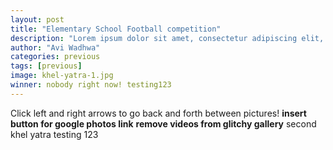 ```yaml
---
layout: post
title: "Elementary School Football competition"
description: "Lorem ipsum dolor sit amet, consectetur adipiscing elit, sed do eiusmod tempor incididunt ut labore et dolore magna aliqua. Ut enim ad minim veniam, quis nostrud exercitation."
author: "Avi Wadhwa"
categories: previous
tags: [previous]
image: khel-yatra-1.jpg
winner: nobody right now! testing123
---
```


<script src="https://cdn.jsdelivr.net/npm/publicalbum@latest/embed-ui.min.js" async></script>
<div class="pa-gallery-player-widget" style="width:640px; height:480px; display:none;"
  data-link="https://goo.gl/photos/75wBpHismzfdZYfq8"
  data-title="Khel Yatra August 27, 2017"
  data-description="114 new photos added to shared album"
  data-delay="2">
  <object data="https://lh3.googleusercontent.com/v2k-hdEiqK9aItDHgNe6TxKfUqsryvcGYksQzgwkxzwNChwfG6on2galP3ByJLw0G_oYVa73YAHVf1ZwGKhwGL0mHgvI8ZraJ3EtrFKsYVg1mZof2N6j4QsOaPRB0anJoA3sZXAwTeY=w1920-h1080"></object>
  <object data="https://lh3.googleusercontent.com/WhhLocV88tSQtZr8tMCYa3Wwb4lMkKW07kadvgtheSobEw151Kkckls3idx3X16fMB_WuRbDQDVk1HqedT-ib3SgiRA8fRcZ8nuPg4a6wFtM6O_UI-m-Pyj-pnLqu9TOz8LVuibvJvM=w1920-h1080"></object>
  <object data="https://lh3.googleusercontent.com/ezJDUFXdIRe-TR9DTROODV5RTdNoy76M3cgE9kobl9_H9icgvkM46kgSGwFLL-HTQ8ncwF_lO_a4Q923yg0vyLbpybn0RmL8zG0jzS2CBfc0Y2DWnsrftNeA3DzLJuU9dr_rLftUgds=w1920-h1080"></object>
  <object data="https://lh3.googleusercontent.com/mZhiDaarfdsUX9FtOzJuqBul0v1UeCXPnhNrU6wivcMZ3w3bPKE8qmZINQXgyHDSgR7ZDiFZVd2U1rHA3xxUTLjxxc1-2gQ6nHg38PLrgeMgGzZy0BTHlno5BRr1q6zAKkzuY60frbY=w1920-h1080"></object>
  <object data="https://lh3.googleusercontent.com/Q-ZP_lzmnHPOuUDepgk5OlH6IE5Ff8JnT9jw12bY3ujfj9tYTLhRkzRwdD5bLj36-EgsZJK6ivqBwfR6Xe32eDIXZ9gqJGEGE_PWiAKomnteGDwwTb9TWzeYDNTaxjV6s7iGq3QAaUg=w1920-h1080"></object>
  <object data="https://lh3.googleusercontent.com/0F9vPM_SrABFBPoNPNzrHwalBBaZ0IO3qRuyaaadg2Z0Kr2vSPGY9BarenfWFiJflYSub1nJH3YLq3lTP6Q8KpNWcrELWVrnHmXqSG8lAjPWr_SzPSSyISP4ngQFowAnMljTLJxOlMw=w1920-h1080"></object>
  <object data="https://lh3.googleusercontent.com/FSxrAw8eEubwm2Dkq5HIHWRoguHbwr2YZNzLkYta4SX4inbZug5miIF4W-ZMG6L2yZDrCCoYTQNC4o3FplnsRh-j3uSnq3bShE-nOMRb8nNjQssdfHGk-Pz6rch3x2MBlECOUNMnR_Y=w1920-h1080"></object>
  <object data="https://lh3.googleusercontent.com/rQCYvU-qEMSTRn5kf2Ap-8vAVtI1QUiDIyoTmosY0vCmkQzG5qkv55It1fnSzPc7xr7YJ0bvhJyv4JERHTM3ec7UmWsTG0vH4ixxmvRJ8hF6oFgTrY4XDYCeXP9F5vsea7H_sm01uF0=w1920-h1080"></object>
  <object data="https://lh3.googleusercontent.com/UT4YkAracf98ScpIZ9obWfnnSwQiCHiRD37MarH6ZIuT4IdFwjbmVKfVVG1ydJWkAR0GNc3WjTqIUxP9bdCdsz3sm6vW0274zkcbXZEetrDCym51E4RUBoSxor5lIZWDG_kbSMwJrPA=w1920-h1080"></object>
  <object data="https://lh3.googleusercontent.com/9EGmZ6zEdAmvPdYkNcX0ZML1SDL6JxvtSwvg9rSONV6rgtPhGfO-zlRrC1Q40zJzvNsZOBCQ_IoU--t5JfJvd-W0euEKstB5idO5vTwH_y4JU-YH1W57ZqvEYsElmfiMyLd5hDlZoLY=w1920-h1080"></object>
  <object data="https://lh3.googleusercontent.com/Zbi_JfoYG95QJyIIvGorhprWQMTkR_FuIhglT65QowgZAHA25AB28zLsB3jSQ0QolgRBTCL5yxdFcoXugsqPcDIqsswM6AdH5KCLbz86c_ckuBsuRezRNGTaZTArTI0NxVkCpzIrR3o=w1920-h1080"></object>
  <object data="https://lh3.googleusercontent.com/-bEMr2I2Wlttj2tXrtP2ITVDK2bE6SFFoAqR8pmRQ8iBySUUeK-II_K_ayCYZJYtS-TAhscwNX-cEEWDZuRp4MjwfcN65hMpppMnR8gW5IECxa48pI2P49eENzFccJLpt9FNVifoe-8=w1920-h1080"></object>
  <object data="https://lh3.googleusercontent.com/lJJdlJls7m3YLw8QP0Cm7owjxv4AC88HIdlgRbGNsYcAkh9RA5Bj3JpCzRdNdf4H-reXJkJdJBpmnTZ4fW1jPysLl4qf7cpfNg66HYEHIvFN-4Ss5mk9RwBQIz4vghe6UT08FWoBzZE=w1920-h1080"></object>
  <object data="https://lh3.googleusercontent.com/rjzngBuXwFd1ADP3sjHuZ4NfZt9Kp-LvjUW0GK9ix1LUFCCbqPVfTNTTot8342a8zWuRuy0FjHRRXgqxOKgP4VARLiwu0wJA7S7KY1vHr9Je_toi1-B-0hTa9PJVFbDOA5FupLxRfYE=w1920-h1080"></object>
  <object data="https://lh3.googleusercontent.com/dCnRM1P22LiKbswt5yEaJrMDbOnibjL01H7yjN0aeOhcEKbuNGlDXr11jSbXHuN1QMvJjGNvpDq5kk56xpmZGuJ9DKikyBNbfmf3Ep2LBF44s-JSh_SYBRfrOwep7G2rT7MrKXVNlFs=w1920-h1080"></object>
  <object data="https://lh3.googleusercontent.com/7TgJwsNB0JLjYSYkZ9EjLwb6Acu75tPj-kitPlkDhKs_de7NzXFPWDgNQnpUncY-rqw5vDFUAx2nt6tmz6I0zFICXEy9JySw-vsiOoGGKlAuM8puRqZwrf-UoH7KF1LjOU6ebuosyWs=w1920-h1080"></object>
  <object data="https://lh3.googleusercontent.com/Ulp15sAE_Raeane102VXBmW_drzo468ENnk_99fOlaBM_QGf3EIYPvZdixu9wI6ci19UCXDU3yXZAI7_oQfEu_y7IEfAydvEk2Qb3fu26bYh1thoyjmw5rqGvjDvmtRO2QwN4nBpse4=w1920-h1080"></object>
  <object data="https://lh3.googleusercontent.com/CWDKRyNnKAtTumnA8VVAcKD4dEZNCMY9AN6CCOrhDoch_XEbSNpKzhg1yqtUHDcvlYFYpPgx5rxGDL601boPNxqDM38LtpWQEr5-cEib1xlsbztNpgsBSNn840k1hfPdWF6lbMPhuMQ=w1920-h1080"></object>
  <object data="https://lh3.googleusercontent.com/QSDUlv_nyIk5V2tjFUdaK65GQtFbjkLy6yW4eKmb3dLrPuvOsBDjfDtRzF2ADgpw9yjjHKwdl4mX353SHBDrCYGRYZ6SRM8zFqa32G4o28q0hqVrDKmHhHEIm8vhQXfoWZ0vdD4O72o=w1920-h1080"></object>
  <object data="https://lh3.googleusercontent.com/zZoadPNJDFq0wxLSLJNdGyscsKepvrJKvzZlJFtETfcSNsA2xsnRdi6eJcL604T4pdSXrczAEfhfIldtWOwelXiIwB9N7OzusrrU9sNhl5z9KQzFeT58AxwQh_yIuUQLjV-hLgARLcc=w1920-h1080"></object>
  <object data="https://lh3.googleusercontent.com/QvpLUTW7D5HSxShR5y8x-VeIzvy1_Ll7OWIZujGuWbg-kTsXDPTzh85ESQZZzZwq-4WY89ae3hgVyps0zxnzQKMjiyV261iFHmnVu0zfTvBlfNen7c4qaqd3EesZRdNE0s1o90vPfME=w1920-h1080"></object>
  <object data="https://lh3.googleusercontent.com/Ds0C-f6-t9OSJQI3N1u0ndFrvc12fx9og5SVX4x8mNdccBl3QLdpOk-oTvJYp9tbk_Bgb563Hra_cfcQphBlYaPhXuGOSZeiRT2VBkcsghJ3Y_MjdCHfHOIU4c5nnrOmlHLL8jY4Ldo=w1920-h1080"></object>
  <object data="https://lh3.googleusercontent.com/DVHT8DAkEBvMwxNqXexKgiIu9Wh7agA9QWR_iSnIXMxXLgKjQjiQYuLmuPbQvUrDadU5ujCZ4IcRuk56AGQZ5OMc_wME99Adc7kGOxlPyVaAK06q6-RFcDe85UnxbPyb8e_ta8CoOrQ=w1920-h1080"></object>
  <object data="https://lh3.googleusercontent.com/c6WxxBluwk_IeOr1x6Io_s-Z6O_lzgVy5PinBgBYCPul92pvfeUqRzk41jO_dUz6vu0yFbebHY-S4i3J1Ix5F4PhUZO7GuSj3flhYbTudV2DBXtIOqTuwWOS9ZFD7aNkxNHJVTwi9rA=w1920-h1080"></object>
  <object data="https://lh3.googleusercontent.com/ATT76v7149myz7V54UNJ2yLZvtHd7hj4uKMCfYHub9cJ-zFoSFKTN1Dl-TyQlr010jxNoj55Ws76IuXvfBhd9GGSwH7rjmhWQ9ByJ3RXbyPc0_ipZnVPxZrd-N6vsfupgW8Ftt-EkMQ=w1920-h1080"></object>
  <object data="https://lh3.googleusercontent.com/GJ9ppSm4IWkNIzOsRruq59aaN2Twf8Scz5FO3i0NtsFGeZXzlsl1RtwkOdoJEWwHH7Bxu2oJByKaTtywfbR9gvwvRuxLRkrIyDKPyZevRiBNssON2x4E0B-7TQ3I2l8S0FM7xasy_XQ=w1920-h1080"></object>
  <object data="https://lh3.googleusercontent.com/uypgfSflAoPWCxgCL1IRRTAxE0F6hBcqMGnsxR9F8nIhVvhjEXNtQWSQW-V5fkGmKWkmAxfhPLLEi_-tH3OK5dlN1xkogzqTg3oGzCqI2gbwA1SjGTCZ8m2dEgZG-7tymYKXxHs2DEY=w1920-h1080"></object>
  <object data="https://lh3.googleusercontent.com/sU9uzvEQrEH-M7HQp6vIInPVj2dnB2bViUB51kUJRrEP_h4opA4mO3mLHW9ct8nZdlm4q98ydsh4fH0WDNGsPfchObjV6xrNKUOjSnEndOxARH19p-_egir3CfeyWQA0iHz_q9XcGcs=w1920-h1080"></object>
  <object data="https://lh3.googleusercontent.com/47tpRwf8s838og4F8yLntfoLPoYUNqgusZC8si2fik00y3yKiAOVHHSmHB8G0csZMuObmHMNb9BgJCgNQyqlBgRF0aaRI2kPmzdZzbldKV6WXbhswYRPTwtW25ycilGWWres0Emwsak=w1920-h1080"></object>
  <object data="https://lh3.googleusercontent.com/nys7N8_Vm1fFIfsD8Nc2yJYB03jP9JCDUo9jus36CIQgC6wLFA_as5BxmJxzlnbHa2vyO47xALDLp5NFVbkoxBOZW3lAgqPEuDVGijFc8sxq4cc3GNCGFzx2830npZ_WvHYKUrUG1V0=w1920-h1080"></object>
  <object data="https://lh3.googleusercontent.com/eBuRqNJK4fXD7JwtFbc6DlRdeMSjXVaHv2ZiKONqN7f6Np2biYMnmWIlx9C1H2H5vXbkIeOepVn5iClxqmpKfvsxZ10FdWFg5rimZNUj_H1apHy9Zvgpnsp5NfNTloOQSROFyvX50YU=w1920-h1080"></object>
  <object data="https://lh3.googleusercontent.com/_zf3DQV704i0G1CXD5kKTLtt3AFh8e4flgf6qBzCOu5467zlySsDSI9MQmbSupGRiLCQK9C-mBHQ1KHPxhjqvgr8YpJTl-W53q75BqYCjA51C5gZdeCbr7SOeRf8DX4qN_yY4aez0DA=w1920-h1080"></object>
  <object data="https://lh3.googleusercontent.com/J3u6TRmKspz35VvG5a0zr7wwVAXzCxSHpGleLlg6tJ-YvB5pFQI9bHIAylZYryTBqtkQcJdzZK1WmlWVYpWc_S_B35ZV0VKsaKfsla3Me6yUtqNA5kmqGOzZ4CANCkfnDwoOz67YxOE=w1920-h1080"></object>
  <object data="https://lh3.googleusercontent.com/jxS0bF1D_Tt6dFr5eI0PBJpvpkUIdDG64TpeaK32qjdxExMAB0z5yQbt8yIQdOOD5aZW6YxvCPqLdtjqLp4RwgPpqF3HjsWoEKSfGrTYGXa-UxrAlPegdmft2IFqMxEbIhdLopWOARM=w1920-h1080"></object>
  <object data="https://lh3.googleusercontent.com/MBTr4_7y5O53XzvCjFU3ME51e0Dt2XVZkKYR20CwX-_n14D6I4HWDtCMdckAacEoI_qzSDzN3dx9W6mkVMMeKtFaV-fxCGBpWPJi4LYPG2FTFBoK-__p8OEdKxlnIB9VSkab-7gmyhM=w1920-h1080"></object>
  <object data="https://lh3.googleusercontent.com/bpTcQ_rBEknGhT3XZm2CydO71nGDIghqFEHzeKop8QYHeat7gmaYUc5gG94iG-HckzflUHu2P92ifnAFg3XKhAYHuTjWYBnnMQDRgAm7BvqigNioQjwrgUG7f8pYLM2bfR6VWtjDAEY=w1920-h1080"></object>
  <object data="https://lh3.googleusercontent.com/cWKALYHud4sXtR9OdNe7MMvxZoe1XDvz1qwiM8hxTugyyGxkE_WedbjLk43yPN4al7s2-Jboy0otJj1mqnKWMC9y4E-KszQtbX0ZFEMxl_gDIJzlHGgoRHYq1iK_Lwm3Vk6QOhDxASA=w1920-h1080"></object>
  <object data="https://lh3.googleusercontent.com/1q8U5J8AFmPLU1p13ei8pFUNPAbA_6-FkIen_Zbsd1O2CUPyvq1ENuOdFBhePPkegLDBPZ0X5IXQk6ZKXB7E64UhTHVtvK0V-pVlIgIF8UGN4DyFmXwUR6Rb73_S1yQPKAJu2syz68Q=w1920-h1080"></object>
  <object data="https://lh3.googleusercontent.com/B070KThyRVbbYB4Yvc5szmivEzKmmaD97dDkKrw0vFFyy_Xou90FxiBkq5m5f9f37PtVXPT8QHea8UhMfWBIGh707NiBAaZFjUx8UR7hIZzBfwMLBribsEUm7qCNC_wM65JhFxMpvwk=w1920-h1080"></object>
  <object data="https://lh3.googleusercontent.com/yxpCcEjMgoTQfpft6R9vratU5xjUzIWF4CCQMkG0jZ5A2xz3kNGNsRta0j-Zm6buuJ5BrjAwdhUGwAuM6UT8lX_-_h5eOTIsa_2Q5-1yXVsfg1SphFRa7Qgr03DwSqj02T6VWvkbjtU=w1920-h1080"></object>
  <object data="https://lh3.googleusercontent.com/UY2nGwmG65XQrhvFQeo8VnqiCpJmuxOrNgUDibTr4K0NK2tOlSN1xP5Tv9YhMTxjFtyrnwSvIPY7gp3srsm8L_rnEX75ymRx5A1iNnj4T8lyv8qXbSg-qv6JzvOlCcrYwEj0BUUlTus=w1920-h1080"></object>
  <object data="https://lh3.googleusercontent.com/yBIwABbmIcrUIi-H1AbNgKRFuGev2wUyTrVTZHjrC4EwFIOudw1MYpDC8Hl5bsDIvfW1h93BxZ9us6q9Xt8aR2NqYFyFXWjTScjtCBZlohM3Vlq4lUG8JeZ3PXyFrA33rb07ZyJuJ3k=w1920-h1080"></object>
  <object data="https://lh3.googleusercontent.com/x8aYap8Dtfhstu0krfnzwvNfRfi5OQZoJReLHPbWE5VPE5S33RHhVkBCW-KSlLH4rvkd5QWwD_GXgUxLyGLuhvYIr6jaS9i9LzkKnTBNKvoEFhKgn9968Qj9bYBVVO9_BGqST8aPDl4=w1920-h1080"></object>
  <object data="https://lh3.googleusercontent.com/8HpoamoHsk1znB0INQuR0pQwbjdsHDyCsn7RxFrmyE17OVln2DMBq8X_0N-1WoPyMMvByUY6zoLLNOc-tg1DTDyYZno8kxpY7AuI7r23uKtLiDnHNAQIWdE4AFsEYhzu67rIFWmUNy4=w1920-h1080"></object>
  <object data="https://lh3.googleusercontent.com/DstwgCyPY07TIffxjFUIm8y0yv3rQQ1BsdFrf_j73bJVnBK_E3LPBGi4ZSpbJszRZgV-zIw4NN6AcGP5Ul6VutOy_zV47ffWAw66QV5gGst29Ge9DjUSBAZ8SnknI6YxI6SSscT7Tw8=w1920-h1080"></object>
  <object data="https://lh3.googleusercontent.com/i4-6LyRFZKNzxa2SBw6-yorcB4m0Ehy6X8ttWL03ePf65kRy-htUfSkrx0Y_gV-eaIKho6ZDpviSHwHv3mi4IJtqmXWjwiHYJUUFhd0lUr26Wo4o59HkAhViF_LaWDhvkurbX7dmlDA=w1920-h1080"></object>
  <object data="https://lh3.googleusercontent.com/jRQzj7SMLhudC3LdfFtZzOYzjMPw_iBrXyQGDfgFYFIr1kuFbg0YHPrHoDiVhVV3ZL-HdFugaai62YFk89apDt7wHaDR4bcZlaM2WiBsLO1sUeS27c4umRsg1aKyB6NtJcjaOjWwmQM=w1920-h1080"></object>
  <object data="https://lh3.googleusercontent.com/KprthLwTTRmgJY_qo5rh5cBp1L2oMjHyAmWosekiIaOSHmnL54mTI-n-lvxp50ljyG26sYhnTkWXa_CwKUtiRRHAqATpWdLeY3uUrCEtz7OPfCFKsnbQoCXzUN-Go5z7vmftAL1n-UI=w1920-h1080"></object>
  <object data="https://lh3.googleusercontent.com/1K9_W_KmjIDXr9BufH10HlPgkOAjkT4rta9A0P2RfO5q4kOelWaqtdCHKUDL3aqfukqaWl4ZIchiInmMsUbrIPHzHYYQLsB3VsB-d4DQhO1MluCdTKyqUYnaUpKE-3j6994yn01yvWQ=w1920-h1080"></object>
  <object data="https://lh3.googleusercontent.com/DaGplEkqkAFG8iq56l0486-aKhoBoWksh18RO7foofed8GS9TiyblqNcnRx7Ou5KR55446nF_SWHp6OPYBB9LHbrD_usMMoQIV5CsBBNZTsMhAZR0XJq5TAELUYpNgr3V05k0mFJDKE=w1920-h1080"></object>
  <object data="https://lh3.googleusercontent.com/AnSo2mYv6ATJLMEVYhXz5hwu3rzyDKNJikbqc6qyiQCLoThalv5UCzck_U3x6JDykIydA3psh_snKlX4PPztClYjq1Oi08COKGOyYzr1XFyEJAoXi_2kKv0s-fy4a7k1ff9HOrEua8U=w1920-h1080"></object>
  <object data="https://lh3.googleusercontent.com/Df3F4PuplKBt_RNP1KAqn7RKwh0RvybJhgKYQwWsMnSNgUqylBJ3Q12r0Q3R1VeOXFqqZzWlJRRdiU9BSDCKPKY78T1vZfdrkaNEcEgLy-3hLPnWzr_UdFWvziaszIB93ZwzY6B4cpU=w1920-h1080"></object>
  <object data="https://lh3.googleusercontent.com/FsI00I5tET-V2GwNi8HVc2FR-GVbsSPG2sfM_kelifi0d6B87F8u-qe5VHhVOlZcoZO-3HWH33cZLamH0U9_PJx_izNsWY_NS2Bcou0Crmu_mM_1AOTyzrxfzEJPIrhXrvrZV6yPmz0=w1920-h1080"></object>
  <object data="https://lh3.googleusercontent.com/f4uVFD6LCzHFNpyKpVl0sc3I-ZbVtngRLfv77SyJmRzpSwXEEcF8lDcLieF0zNL6Fppi_ECSB-OzOzGDJSqtKhqw-ZBUzS2MaMqs8DjdEHKq6r0OA4JKYpzOtGK9S3cmxPheIkuCw6w=w1920-h1080"></object>
  <object data="https://lh3.googleusercontent.com/MtWlaFicqnoDgU13Us1dS-eww6NKBHCSukPr7O3iInzzvksecvwwkPFa9p51C5C_aXbTFvM96iSthE68DcvG9IVdX2ttMMRHUOv0-ftQaqS3S2uCK6aWNZAORXShj3EF60XHsP2aKd4=w1920-h1080"></object>
  <object data="https://lh3.googleusercontent.com/VqI5XN685MyysXyH_tCMJB8WBHcbyT9kM8V_ZL-7gvZB4aUg5VT1aSxSfiwaYtrW9TeEzjJdx8qv83T1PawC5rFzN-1skGp_CvNKc5SUqSpJsQnCU0E_UyUnbLdnNuizD1y9TuTPkn8=w1920-h1080"></object>
  <object data="https://lh3.googleusercontent.com/-P-JrJkLVba3CcmumL6NpNJsCFlzRGq-vBj_TrgSNbodZwvPjSVEog3_99t6KqEyoGR5TMyclbmk3fMvQiYScRENITSjqTQw6t1RaNYvKkbA7GkVm3x2MFw6vWoMEP0Bza73BeryOTI=w1920-h1080"></object>
  <object data="https://lh3.googleusercontent.com/f6rJ68MW6lzCewsGAuiPdN8_PRrL0CGPg_wHaAQTt--uNbQ2Boxq2r9AKKgC90QcZUVa9fCogvgyzAPAVrvEV9b40knH4Oho5fjt5VmoZbk582iJSq4tDiLqJfompfI_RiNcfr20SH4=w1920-h1080"></object>
  <object data="https://lh3.googleusercontent.com/wC6GBoeJu4qEDJCCAm_j3fXGMd67-C_wXFbM-pleCpam9ET_cXAftu6qTiyWmdvgd4NSsiHEoHuUBDZkvma_T0H_dXKiuc8FlyvwUTJNWg1IZrhz9sZoJ2wTx3QrOSzWMvGZYxQmklE=w1920-h1080"></object>
  <object data="https://lh3.googleusercontent.com/e4yYczijWP0h-AA9ohoLhvojxBcNkRFnddvsA5lyZvmkpc6JWUZ5epmNg-Yr2apofDxdcbexbxiSWv-UlCE5tNMtLisSWV0CMkPLmXWUOWIwZ_9V67lKLhA_RjblhSU7vmlxbqx4iC0=w1920-h1080"></object>
  <object data="https://lh3.googleusercontent.com/QwvUg9Fm3eCLHrEryi2-7vv_fmgsahPqlxqGXi_AW4j9MOdcWtNUUeDxtMWgNNsdeU9nrRyFNM_XrYZ9saPxx5QPBkwnpthgZ_x5sfC24Z7gKdmGBzJVYUHfi_DfZRaSes29gOoz2MA=w1920-h1080"></object>
  <object data="https://lh3.googleusercontent.com/bI4jxfjF20mamuP9mJLwOwXR8_9JFoV1MFSMhMbs44AtBHu-I9KM8ao6tHa6SW0del68oNkoW-7AdwHRO4ctqnhaa0PxPhtEDe1KFGEv2CM--T9dEwNVX8r9zSmHXkDx7VHBmzFBY2g=w1920-h1080"></object>
  <object data="https://lh3.googleusercontent.com/46BYJcBaWSYfdE-REoKH5aerohv8sa8qnFZbLr9Bpbilx8Zv489PvMl-nwAmRW1o1CfYcsFZvgt0XDwf20UMEzZboz-kCnvHcxXh2cA3w2uq4kbEwnlVwpOXqvJBGEcexGXGlxebHnk=w1920-h1080"></object>
  <object data="https://lh3.googleusercontent.com/WqWMdjbp-CsGDsE7yvd5-0L_aZdm0-dJgwdAn8AZ6UZMMh1kNseUD3IhMDjWsmZUOgNY-3hQk7vRuiYD8ndq9KP9ti9CWwDM3g_HW6vL5O49IXs7TqqyQp1pnwFLIg-_ppYRI5UGVPA=w1920-h1080"></object>
  <object data="https://lh3.googleusercontent.com/ZWHNRY_Q80Zpih627Yw9XRW4RmYr7Rip418DfDOjfiiHShttK7TZmjPauKyNiiwokdbda59Uupo7yPXqUzQPq6vm3KpyIRpvQJttM_seuNAPOL057nRJx9dclvQaJ4E9XbT2zZK2yfg=w1920-h1080"></object>
  <object data="https://lh3.googleusercontent.com/c37v15vUVzEWPblFJfj7KJiI-MfwLSq_8qGUVlEvfNye3uC3IU_MmiXcNk7P_SYsqANxCwSyPrEzp7Fj4uTOpPRrIB3z3PquHLG1hcS70RjdHKfN_pP93UX5EgyCE1xolLunLF0BvJU=w1920-h1080"></object>
  <object data="https://lh3.googleusercontent.com/6SyDwGWxqYfIcW_gY64Mwuz_YrZ0h1rfKIsJ8Ma5N3BPJ40tLVl9nrU4Ut27eKB9JM8tDf9xCh6X6BvRQcCDiFnbgipChTMUg4BvtHIjeBN6cYzqJmPg4Kmyaxa-QK00IRLdF0mMYrQ=w1920-h1080"></object>
  <object data="https://lh3.googleusercontent.com/pL25-G8ZI74MLDY7O89wsMUPFuEWxn22cOHMMigMirq6lSsHSGhTGMfnvjNltNCCoPbjjQDVsOQ40CB9fv7_pOFctY9uOVkZP_dHAPgI0EXWMOkA2Rfb0xp0ZUp3-bF85BA2VSuWaGA=w1920-h1080"></object>
  <object data="https://lh3.googleusercontent.com/G899LjZ8LDvwPQ7T9TxgnMwjn3vSQ0BgcAmuXe24kYZtElW_CndHCKvbBuCY-aKG_ACNv2IIf0GP72z_51Af09dka0kdibD4DqbOeVherMUwAjGFj1nMGYz2rYF6BnzmF-QmfN8PXMk=w1920-h1080"></object>
  <object data="https://lh3.googleusercontent.com/4toYlzRObmIF36zocGSxbXARqZifspboAUk39BZsWyy3QHPzF2iVgOXhCJeZirEdjIcrw4xWmXoBp_6e0a9G3wrP_cDVZGBNOKQGJMZ_9uBm52wMQijUJ_9RLFqM6sejaYHwMhL9EK8=w1920-h1080"></object>
  <object data="https://lh3.googleusercontent.com/MUvQpMwGiibzocTJQPEEmJP4cO57v-GeOq_JHXshxQwhEtV302B00FOuRGNfQkTfvpaRwf6gKKd1p-ELyZdcgE8ueQ_ZkftnyFyx80CrBKyV4LKqY_6b4a5_K76uUB8GucHmRW7Dkt4=w1920-h1080"></object>
  <object data="https://lh3.googleusercontent.com/6CRkYSDeppBbciZKys0Gq2FIh-tW8drjyG7GlLEg-zo-HmupYHtQeFL898mfoq4892g93MhDaTsvpMDe4AfbnQSplzdPGM14QclabhXhW3uh_lg-xhZmpCTRFdJdk7pSG5QiJaPS_jQ=w1920-h1080"></object>
  <object data="https://lh3.googleusercontent.com/bIXWyfLGWSR1F8yykwaNAnzaJgyceyitsTk2hrk9PC4ySCV86SUTd3hHtG7uJnd1IgCNesfVbI9ajuFOKoytsZhXhiUDCTYCdSfOOaT0N3JqIzt9xPZZ8r3btLhMJ74jJ30hgXuG5uo=w1920-h1080"></object>
  <object data="https://lh3.googleusercontent.com/STAOaKsf35rdbGayx6Xx9F0cYNsiBWq0Tjmm9YxKZQqi_aReVnqU14ZSW8PZAmxh1k0XvwU46CNmJnp8i0a5n5ZB0bTRDvIb9BsL3KIeS5lwYfpAhZwawhcywELOpFJZyQ2gKGbR9Qk=w1920-h1080"></object>
  <object data="https://lh3.googleusercontent.com/3fpsdlxKkn7r1Q3vpPJwHRFtT3dCfToMl_8LFN_FiP858RSxHWYGEGLNDcU4fPMiOoGV98otCodW3cE5W3Rq1R4OW1gO_jOG8D2gb5CLUXR5gZDtiDlMRvjz_HlqBVpbklenoeaJ1Hg=w1920-h1080"></object>
  <object data="https://lh3.googleusercontent.com/-ukBi63NszSkLiLCF3uvaVShdzWbwstitxphsShAU1l7jJCeTCFwU-JKAa3x4nbjLITjGk3UCRw_vkHyLUPrWmCHJ4CA3qMXLYckHyIU65l0kBoukci-Ab12u3t67ycL31MvjkGhkuk=w1920-h1080"></object>
  <object data="https://lh3.googleusercontent.com/t8niIwiBP85hlcl6gGWH8xCSeMwLAgEfC7aBOjItlKcKc774b8iQvlePIRvjRdi-H-uv3zpUMH-lLcC6d9Vn7yEwdqvxJkTyhlgNYeWX93Lh5uoRc7CsUYgNYzBJQGGmbTkZRSm5QK4=w1920-h1080"></object>
  <object data="https://lh3.googleusercontent.com/7JJNDZHAz4-1zG-7-Sm_Okj15Lb0fJMabczLj9a3Oxku8wMZ_WSp41gCtg_HKVT7E3QE6KhQpagc5CXh4qhHKEXstf9nyZl7A5pDd316zjhVlEFknFRp3EYGG7woX3hybUrhXJzRlys=w1920-h1080"></object>
  <object data="https://lh3.googleusercontent.com/Grf0rkcgePwIAnB8DzxLc0yoVSC7L_UJRfpXN9LbBl14q_M-1r7cBHkLv2MIt1d_WABZygsTXz9_SCvziaQFrLITdMz-ATR6kbKCtkwJKXJoJeoMES81QBKLeZ7c8HylAq7yZy-MdLs=w1920-h1080"></object>
  <object data="https://lh3.googleusercontent.com/wIJ7S-qWnZHs66upIVV4G8FBjnOB6nmg3vOB3SBiR2-6OAcxGVAqXQVOs1ls4DmzKaplrNl_Umc3_WlxjUE4wrkTRSjuPzUbEoSLQgKTqxjThEIKL90S0UsVXj5VAT7AY21Fu6zLgiw=w1920-h1080"></object>
  <object data="https://lh3.googleusercontent.com/z6NesVj4jsxRw62v7rSD7LjiHwXv9L1PkyhmYGXXRPdVOzOOTa7vD3TxCRUEeBZr-Db2cvuO8rH2mDXMXQWNdU-KRgRahf7D5AoEw8gbxT8DDUG3kwCPN88A3vuQQjInVLsH0iySi-Y=w1920-h1080"></object>
  <object data="https://lh3.googleusercontent.com/pd3D9akMaqlazYyPBuSmX5NtcWpJpWFJf9j2eaIoiv_fehtAFb3B3qN32KsWeUoBQCoUqAE7jDvj4d1l84yS5Pxm0p2O5PysaJgfsje6Tb0l0wx5W7D2g5KrJUIBmDT44ngPcNWZz58=w1920-h1080"></object>
  <object data="https://lh3.googleusercontent.com/2lP9aYmF3wsDLyhT_3WtkX_P58b_X0bGvcQv4s0tSdvnPocUmlA5RCcbf1XpyRf3ysuat5dQfzTlW1XuMKuD-b7jTBV9dbZriaAHmuZEzps47lyOFHuE9AQAj3FkGcujI7yiPKlLIHE=w1920-h1080"></object>
  <object data="https://lh3.googleusercontent.com/hNG_wHAsnEHwXVi5PokX26m27M5OHNpEgmvXlU13FYRPoDTOlGS_K__yyNgj_mhODrVUGKYhqsYpgvfh3r6xHSMEhNnn-fUIcfyzLtDreVr7zeliFxfGcsiM3_U5Dt7RQaSuhTdxN-Q=w1920-h1080"></object>
  <object data="https://lh3.googleusercontent.com/LgMNzs3nvIiUoGkTIbFqkIDVaTfO6HjROdY7_xsnPgv464XToDQjdxMuDnWdiJXVpgMK7ysdSYP7gv9MgJpeXq9C2eU8IRtY-zGXspLhorwkdUhRyuDeumeFdANLuBlFcPfWlYo_k0Q=w1920-h1080"></object>
  <object data="https://lh3.googleusercontent.com/WyflaQ94rM6pY16Wb-knsBNpS0y7OlzrycHeo4wshpqXZSTvRW97SyqgGLurPYEwV3ZGgyGG_m6mgwWS_OkFMenj0EngocKP_gjXcvn4f5GJ31iVOFpZvF1yT8gnYfp2rFbG-oce9zc=w1920-h1080"></object>
  <object data="https://lh3.googleusercontent.com/sjTkbvuA8wTavJax7zAXVCtDqAHAv58UrDfpvdbQ7yH-GljIOi82EGo7TiZeG6KWUOa6wRognJ8283NEZ-fg5ItUtpa4p9ir44bVQBHJ1nv1UJvn-X84fOUs1ko_kpqZiyDIsXLABTI=w1920-h1080"></object>
  <object data="https://lh3.googleusercontent.com/AnTGyqAHHzOBh8NRGM1-ymKe2-wVisRI2RP6oGiM6K473wo6OeczugwoZyhSq92GtPSnrUp2LSKWE2ISQH9ijqA1d-GQuPBjNoA4WQaxVIMWv1nj4d17wpxjXC6hXpKCQ0vBISnkTgg=w1920-h1080"></object>
  <object data="https://lh3.googleusercontent.com/OlVvlCwuSfmklKb6g6YMa19pC8l22vCZVrh4D0Xr69S62BefBIdMQ9NHrqTv7nq3nCX6EYSS2L2E_M8ROQuMOMKx8CuuuYTuOdQbrjSGEbCTz6HANxBZuRlYdcaUQ-JY_R1mbNHniPE=w1920-h1080"></object>
  <object data="https://lh3.googleusercontent.com/S8yHkD6J3qf2sJXmHI7hUF34LdNy-nm5DaFphdsNlE5zNNe8oz2HhNdohTw3ywJ_8Xoyg1-QpCXUqlGufHFf4rAzbMHp1YsUIQBSr_BlF3yXKfIzJXQdbNdv_doCB80OxuaUz6-Hho0=w1920-h1080"></object>
  <object data="https://lh3.googleusercontent.com/5nQUVQEUJ2v_tfKD9TeIq2TEc-n4CXvHIaaIGXM8Nx1DskraaRe_BOkZElLtcwdvuCnV5G3BLyyr0OAVhd8EvplmMruT5uTIPiN8N6BuzCv7idLkMKtX1Y7HZ1QYWctBVNNrz5PgL2w=w1920-h1080"></object>
  <object data="https://lh3.googleusercontent.com/SDVIUT8kpCVhKwlUmKKUGwSwZmHt-NufY0LRFP75YXEYaXQb22BH8jVAPLiiMRrsfUQ8fEpKXyMHFbEq4767fpftiFKrJZ8BX-9z3xFIjXAAXfuxYHpRHvr89FIVawQYGoFqwmVRZLc=w1920-h1080"></object>
  <object data="https://lh3.googleusercontent.com/fn0CEWeGdqc_CD14fYQ3U2dQ5bTMLnWFg0NKk9LoCi1q6KloTVPGIkWwb85qQdKy_PznyVC0_NuvSCnX2Jdjpqy5uIF11a8ZlPI1KSS4pLBaP3-k_PBFk9GXmWiZ5s9N7tcyWjkcqe8=w1920-h1080"></object>
  <object data="https://lh3.googleusercontent.com/4nfUnETDMkXnGNYuZr-yEt4wh87AV9d4WDsc9Fc1RZWsyErPWSPhS4WnaOC0FEGzzzIMhYauzIiO6s3vgEHz2hIXS7S8wYUo1-lhUoXbnbdiM7ZfsWEW3aWZjgcxHtY_z4TC7BX93sg=w1920-h1080"></object>
  <object data="https://lh3.googleusercontent.com/eq_vFtU7cXA7yMYnoI2zusM-OhHNZUvG1gz0r8nUJECW-vocmzVswR3XQSf5U12VDeZ2BomBRtbolpZV2GuKROm5kxk7TOQi4cCjSD0-4heA19mWcK-roosPlxs6mRqrNukRAU93Vco=w1920-h1080"></object>
  <object data="https://lh3.googleusercontent.com/AHHeWvJtutOKY4T2Pcg_vOzVz76bc0ol7hCp0UII-d58Bxyb6W-ogT0qxhMuFmmbMKZrBaTXMYOxbcxZXGE6qyMhOk45OXUqUhRSeKHmzuOBh9MY6979EdFk9shubIubN0pLYMy-qEo=w1920-h1080"></object>
  <object data="https://lh3.googleusercontent.com/3AZISl2MxsMLnIHFmmBBIMe6CLZy-fiI6BFjcIGSQEHrScpuY2YvM8nAMFwtpcr0LSloMtuD00eKGF3aicwoVGG4wlKnuuo7NBgZKd74G9WlIMVHJ7cno98Yrxo4lL8vCFPVJ1R6_og=w1920-h1080"></object>
  <object data="https://lh3.googleusercontent.com/fdwj0eArcP_35d0c67aTMaWmX-_BWVjjLGrfUwsOX15YGvJQR7YDN_yof4ydUjVg5ZktipkOFTtHFUHn79RqZNo98pT0N7eqb8-luiz9eo--oyGjUdP64Zp9OdZhAZirdAlyvEyd4xE=w1920-h1080"></object>
  <object data="https://lh3.googleusercontent.com/dw6qQ5ASRcRsE0YGFgypcmYmuZ5uhoqfesOPPT09bzOhQ383hzZKAkB_sVgBdd641Y-MwK3K6t-L4J8OfOtQrnaktGRFmAHwV6aaB_J2mqbKuBGDorwrGgsj3LK5Mz_nZ6_A_owTH6g=w1920-h1080"></object>
  <object data="https://lh3.googleusercontent.com/tAlumyTEWUo3cFF6Xo61D3W3QZrBmwvb0FQjfOvEWqUADTqOAf6z_24eI6xXr4fG3s6qPtzqgKn2kouSGRH538Th-sdzh4ZDKPHraeQJMeu4094s59u2zF40A7KcFz9I6hPrZHYPDjs=w1920-h1080"></object>
  <object data="https://lh3.googleusercontent.com/PC8c0x4_DB0N7RrvxsdTTY2Aw45p5tvPMbDFNi9BgHU1HYFesiodEsdOBauJF3m-ogFqHBkogdoTcQcl0E3nLmFcu58FvTqVOnMx1yRqGpD8Jkj1Yl_Fq0MWkfv16AhALnE6m385lr4=w1920-h1080"></object>
</div>

Click left and right arrows to go back and forth between pictures!
<b>insert button for google photos link</b>
<b>remove videos from glitchy gallery</b>
second khel yatra testing 123
